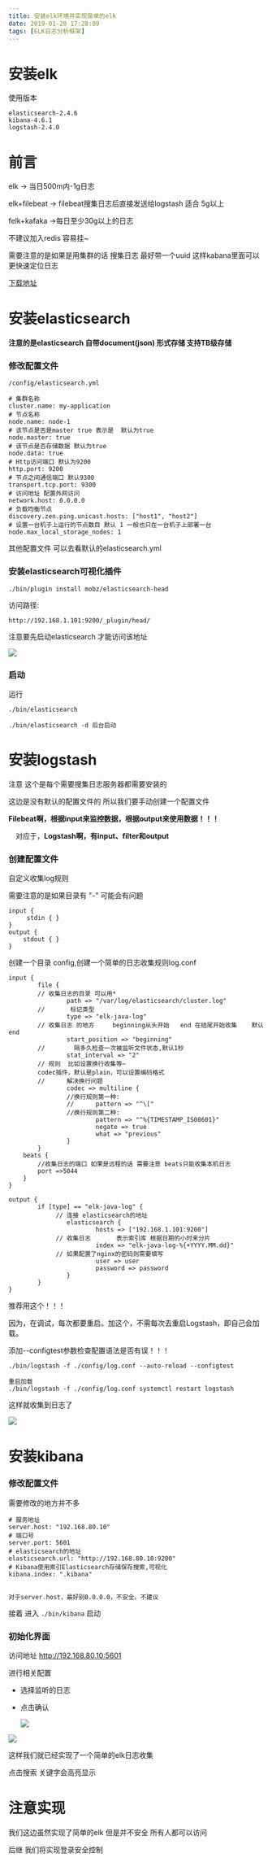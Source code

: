 ```yaml
---
title: 安装elk环境并实现简单的elk
date: 2019-01-20 17:28:09
tags: [ELK日志分析框架]
---
```


# 安装elk

使用版本    

```
elasticsearch-2.4.6
kibana-4.6.1
logstash-2.4.0
```

<!--more-->

# 前言

elk   -> 当日500m内-1g日志

elk+filebeat ->  filebeat搜集日志后直接发送给logstash 适合 5g以上

felk+kafaka ->每日至少30g以上的日志

不建议加入redis 容易挂~

需要注意的是如果是用集群的话 搜集日志 最好带一个uuid 这样kabana里面可以更快速定位日志

[下载地址](https://www.elastic.co/downloads)

# 安装elasticsearch

**注意的是elasticsearch 自带document(json) 形式存储 支持TB级存储**

### 修改配置文件

`/config/elasticsearch.yml`

```
# 集群名称
cluster.name: my-application 
# 节点名称
node.name: node-1 
# 该节点是否是master true 表示是  默认为true
node.master: true
# 该节点是否存储数据 默认为true
node.data: true
# Http访问端口 默认为9200 
http.port: 9200
# 节点之间通信端口 默认9300
transport.tcp.port: 9300
# 访问地址 配置外网访问
network.host: 0.0.0.0
# 负载均衡节点
discovery.zen.ping.unicast.hosts: ["host1", "host2"]
# 设置一台机子上运行的节点数目 默认 1 一般也只在一台机子上部署一台
node.max_local_storage_nodes: 1

```

其他配置文件 可以去看默认的elasticsearch.yml

### 安装elasticsearch可视化插件

```
./bin/plugin install mobz/elasticsearch-head
```

访问路径:

```
http://192.168.1.101:9200/_plugin/head/
```

注意要先启动elasticsearch 才能访问该地址

![](/img/2019-1-20/elasticsearch.png)



### 启动

运行

`./bin/elasticsearch`

` ./bin/elasticsearch -d 后台启动 `



# 安装logstash

注意 这个是每个需要搜集日志服务器都需要安装的

这边是没有默认的配置文件的 所以我们要手动创建一个配置文件

**Filebeat啊，根据input来监控数据，根据output来使用数据！！！**

 　对应于，**Logstash啊，有input、filter和output**

###  创建配置文件

自定义收集log规则

需要注意的是如果目录有 "-" 可能会有问题

```
input {
     stdin { } 
}
output {
    stdout { }
}
```

创建一个目录 config,创建一个简单的日志收集规则log.conf

```
input {
        file {
        // 收集日志的目录 可以用* 
                path => "/var/log/elasticsearch/cluster.log"
        //       标记类型
                type => "elk-java-log"
        // 收集日志 的地方     beginning从头开始   end 在结尾开始收集    默认end 
                start_position => "beginning"
        //        隔多久检查一次被监听文件状态,默认1秒
                stat_interval => "2"
        // 规则  比如设置换行收集等~    
        codec插件，默认是plain，可以设置编码格式
        //      解决换行问题
                codec => multiline {
                //换行规则第一种:
                //      pattern => "^\["
                //换行规则第二种:
                        pattern => "^%{TIMESTAMP_IS08601}"
                        negate => true
                        what => "previous"
                }
        }
    beats {
        //收集日志的端口 如果是远程的话 需要注意 beats只能收集本机日志
        port =>5044
    }
}

output {
        if [type] == "elk-java-log" {
             // 连接 elasticsearch的地址
                elasticsearch {
                        hosts => ["192.168.1.101:9200"]
             // 收集日志       表示索引库 根据日期的小时来分片
                        index => "elk-java-log-%{+YYYY.MM.dd}"
             // 如果配置了nginx的密码则需要填写
                        user => user
                        password => password
                }
        }
}
```

推荐用这个！！！

因为，在调试，每次都要重启。加这个，不需每次去重启Logstash，即自己会加载。

添加--configtest参数检查配置语法是否有误！！！

```
./bin/logstash -f ./config/log.conf --auto-reload --configtest
```

```
重启加载
./bin/logstash -f ./config/log.conf systemctl restart logstash
```

这样就收集到日志了

![](/img/2019-1-20/logstash.png)

# 安装kibana

### 修改配置文件

需要修改的地方并不多

```
# 服务地址
server.host: "192.168.80.10" 
# 端口号
server.port: 5601
# elasticsearch的地址
elasticsearch.url: "http://192.168.80.10:9200"
# Kibana使用索引Elasticsearch存储保存搜索,可视化
kibana.index: ".kibana"


对于server.host，最好别0.0.0.0，不安全。不建议
```

接着 进入 `./bin/kibana` 启动

### 初始化界面

访问地址  http://192.168.80.10:5601

进行相关配置

* 选择监听的日志

* 点击确认

  ![](/img/2019-1-20/kibana1.png)

![](/img/2019-1-20/kibana2.png)

这样我们就已经实现了一个简单的elk日志收集

点击搜索 关键字会高亮显示

# 注意实现

我们这边虽然实现了简单的elk 但是并不安全 所有人都可以访问

后继 我们将实现登录安全控制